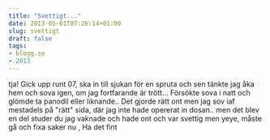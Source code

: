 ```yaml
---
title: "Svettigt..."
date: 2013-05-01T07:26:14+01:00
slug: svettigt
draft: false
tags:
- blogg.se
- 2013
---
```

tja! Gick upp runt 07, ska in till sjukan för en spruta och sen tänkte jag åka hem och sova igen, om jag fortfarande är trött... Försökte sova i natt och glömde ta panodil eller liknande.. Det gjorde rätt ont men jag sov iaf mestadels på "rätt" sida, där jag inte hade opererat in dosan.. men det blev en del studer du jag vaknade och hade ont och var svettig men yeye, måste gå och fixa saker nu , Ha det fint